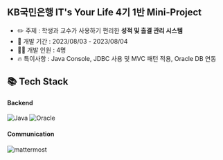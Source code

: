 ## KB국민은행 IT's Your Life 4기 1반 Mini-Project
- ✏️ 주제 : 학생과 교수가 사용하기 편리한 **성적 및 출결 관리 시스템**
- 📆 개발 기간 : 2023/08/03 - 2023/08/04
- 👨‍💻 개발 인원 : 4명
- 🔥 특이사항 : Java Console, JDBC 사용 및 MVC 패턴 적용, Oracle DB 연동

## 📚 Tech Stack
#### Backend
<p>
  <img alt="Java" src="https://img.shields.io/badge/Java-007396?style=for-the-badge&logo=openJDK&logoColor=white"/>
  <img alt="Oracle" src="https://img.shields.io/badge/ORACLE-F80000.svg?&style=for-the-badge&logo=Oracle&logoColor=white"/>
</p>

#### Communication
<p>
  <img alt="mattermost" src ="https://img.shields.io/badge/mattermost-0058CC.svg?&style=for-the-badge&logo=mattermost&logoColor=white"/>
</p>
